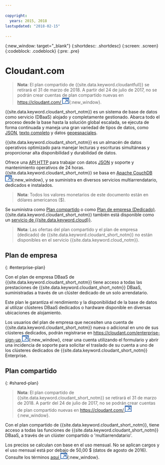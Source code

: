 ```yaml
---

copyright:
  years: 2015, 2018
lastupdated: "2018-02-15"

---
```


{:new_window: target="_blank"}
{:shortdesc: .shortdesc}
{:screen: .screen}
{:codeblock: .codeblock}
{:pre: .pre}

<!-- Acrolinx: 2017-03-16 -->

# Cloudant.com

> **Nota**: El plan compartido de {{site.data.keyword.cloudantfull}} se retirará el 31 de marzo de 2018. 
A partir del 24 de julio de 2017, no se podrán crear cuentas de plan compartido nuevas en [https://cloudant.com/ ![Icono de enlace externo](../images/launch-glyph.svg "Icono de enlace externo")](https://cloudant.com/){:new_window}. 

{{site.data.keyword.cloudant_short_notm}} es un sistema de base de datos como servicio (DBaaS) alojado y completamente gestionado. 
Abarca todo el proceso desde la base hasta la solución global escalada, se ejecuta de forma continuada y maneja una gran variedad de tipos de datos, como [JSON](../basics/index.html#json),
[texto completo](../api/cloudant_query.html#creating-an-index)
y datos [geoespaciales](../api/cloudant-geo.html).

{{site.data.keyword.cloudant_short_notm}} es un almacén de datos operativos optimizado para manejar lecturas y escrituras simultáneas y proporcionar alta disponibilidad y durabilidad de datos.

Ofrece una [API HTTP](../basics/index.html#http-api) para trabajar con datos [JSON](../basics/index.html#json) y soporte y mantenimiento operativos de 24 horas. 
{{site.data.keyword.cloudant_short_notm}} se basa en [Apache CouchDB ![Icono de enlace externo](../images/launch-glyph.svg "Icono de enlace externo")](http://couchdb.apache.org/){:new_window},
y se suministra en diversos servicios multiarrendatario, dedicados e instalados.

> **Nota**: Todos los valores monetarios de este documento están en dólares americanos ($).

Se suministra como [Plan compartido](#shared-plan) o como [Plan de empresa (Dedicado)](#enterprise-plan). {{site.data.keyword.cloudant_short_notm}}
también está disponible como un [servicio de {{site.data.keyword.cloud}}](https://www.ibm.com/cloud/).

> **Nota**: Las ofertas del plan compartido y el plan de empresa (dedicado) de {{site.data.keyword.cloudant_short_notm}} 
no están disponibles en el servicio {{site.data.keyword.cloud_notm}}.

## Plan de empresa
{: #enterprise-plan}

Con el plan de empresa DBaaS de {{site.data.keyword.cloudant_short_notm}} tiene acceso a todas las prestaciones de {{site.data.keyword.cloudant_short_notm}} DBaaS, suministradas a través de un clúster dedicado de un solo arrendatario.

Este plan le garantiza el rendimiento y la disponibilidad de la base de datos al utilizar clústeres DBaaS dedicados o hardware disponible en diversas ubicaciones de alojamiento.

Los usuarios del plan de empresa que necesiten una cuenta de {{site.data.keyword.cloudant_short_notm}}
nueva o adicional en uno de sus clústeres dedicados, podrán registrarse en [https://cloudant.com/enterprise-sign-up ![Icono de enlace externo](../images/launch-glyph.svg "Icono de enlace externo")](https://cloudant.com/enterprise-sign-up){:new_window},
crear una cuenta utilizando el formulario y abrir una incidencia de soporte para solicitar el traslado de su cuenta a uno de los clústeres dedicados de {{site.data.keyword.cloudant_short_notm}} Enterprise. 

## Plan compartido
{: #shared-plan}

> **Nota**: El plan compartido de {{site.data.keyword.cloudant_short_notm}} se retirará el 31 de marzo de 2018. 
A partir del 24 de julio de 2017, no se podrán crear cuentas de plan compartido nuevas en [https://cloudant.com/ ![Icono de enlace externo](../images/launch-glyph.svg "Icono de enlace externo")](https://cloudant.com/){:new_window}. 

Con el plan compartido de {{site.data.keyword.cloudant_short_notm}}, tiene acceso a todas las funciones de {{site.data.keyword.cloudant_short_notm}} DBaaS, a través de un clúster compartido o 'multiarrendatario'.

Los precios se calculan con base en el uso mensual. No se aplican cargos y el uso mensual está por debajo de 50,00 $ (datos de agosto de 2016). Consulte los términos [aquí ![Icono de enlace externo](../images/launch-glyph.svg "Icono de enlace externo")](https://cloudant.com/assets/terms.pdf){:new_window}. 
   
      
         

